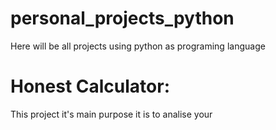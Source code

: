 # personal_projects_python
Here will be all projects using python as programing language

# Honest Calculator:
This project it's main purpose it is to analise your
